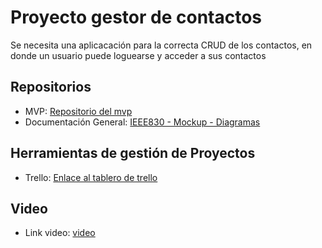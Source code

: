 # Proyecto gestor de contactos
Se necesita una aplicacación para la correcta CRUD de los contactos, en donde un usuario puede loguearse y acceder a sus contactos

## Repositorios
- MVP: [Repositorio del mvp](https://github.com/ElkinContrerasR/MVP.git)
- Documentación General: [IEEE830 - Mockup - Diagramas](https://github.com/ElkinContrerasR/documentacion.git)

## Herramientas de gestión de Proyectos
- Trello: [Enlace al tablero de trello](https://trello.com/invite/b/6732633d681d51f0bb9fbfe7/ATTIde9c60f08d70439ebfefeff945f2cf6508707CC2/proyecto-gestor-de-contactos)


## Video
- Link video: [video](https://youtu.be/qcjqIhELTmk)
